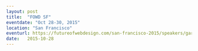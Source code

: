 ```yaml
---
layout: post
title:  "FOWD SF"
eventdate: "Oct 28-30, 2015"
location: "San Francisco"
eventurl: https://futureofwebdesign.com/san-francisco-2015/speakers/garth-braithwaite
date:   2015-10-28
---
```

